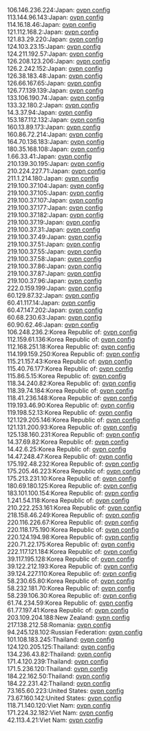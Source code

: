 106.146.236.224:Japan: [ovpn config](vpn/106_146_236_224.ovpn)  
113.144.96.143:Japan: [ovpn config](vpn/113_144_96_143.ovpn)  
114.16.18.46:Japan: [ovpn config](vpn/114_16_18_46.ovpn)  
121.112.168.2:Japan: [ovpn config](vpn/121_112_168_2.ovpn)  
121.83.29.220:Japan: [ovpn config](vpn/121_83_29_220.ovpn)  
124.103.23.15:Japan: [ovpn config](vpn/124_103_23_15.ovpn)  
124.211.192.57:Japan: [ovpn config](vpn/124_211_192_57.ovpn)  
126.208.123.206:Japan: [ovpn config](vpn/126_208_123_206.ovpn)  
126.2.242.152:Japan: [ovpn config](vpn/126_2_242_152.ovpn)  
126.38.183.48:Japan: [ovpn config](vpn/126_38_183_48.ovpn)  
126.66.167.65:Japan: [ovpn config](vpn/126_66_167_65.ovpn)  
126.77.139.139:Japan: [ovpn config](vpn/126_77_139_139.ovpn)  
133.106.190.74:Japan: [ovpn config](vpn/133_106_190_74.ovpn)  
133.32.180.2:Japan: [ovpn config](vpn/133_32_180_2.ovpn)  
14.3.37.94:Japan: [ovpn config](vpn/14_3_37_94.ovpn)  
153.187.112.132:Japan: [ovpn config](vpn/153_187_112_132.ovpn)  
160.13.89.173:Japan: [ovpn config](vpn/160_13_89_173.ovpn)  
160.86.72.214:Japan: [ovpn config](vpn/160_86_72_214.ovpn)  
164.70.136.183:Japan: [ovpn config](vpn/164_70_136_183.ovpn)  
180.35.168.108:Japan: [ovpn config](vpn/180_35_168_108.ovpn)  
1.66.33.41:Japan: [ovpn config](vpn/1_66_33_41.ovpn)  
210.139.30.195:Japan: [ovpn config](vpn/210_139_30_195.ovpn)  
210.224.227.71:Japan: [ovpn config](vpn/210_224_227_71.ovpn)  
211.1.214.180:Japan: [ovpn config](vpn/211_1_214_180.ovpn)  
219.100.37.104:Japan: [ovpn config](vpn/219_100_37_104.ovpn)  
219.100.37.105:Japan: [ovpn config](vpn/219_100_37_105.ovpn)  
219.100.37.107:Japan: [ovpn config](vpn/219_100_37_107.ovpn)  
219.100.37.177:Japan: [ovpn config](vpn/219_100_37_177.ovpn)  
219.100.37.182:Japan: [ovpn config](vpn/219_100_37_182.ovpn)  
219.100.37.19:Japan: [ovpn config](vpn/219_100_37_19.ovpn)  
219.100.37.31:Japan: [ovpn config](vpn/219_100_37_31.ovpn)  
219.100.37.49:Japan: [ovpn config](vpn/219_100_37_49.ovpn)  
219.100.37.51:Japan: [ovpn config](vpn/219_100_37_51.ovpn)  
219.100.37.55:Japan: [ovpn config](vpn/219_100_37_55.ovpn)  
219.100.37.58:Japan: [ovpn config](vpn/219_100_37_58.ovpn)  
219.100.37.86:Japan: [ovpn config](vpn/219_100_37_86.ovpn)  
219.100.37.87:Japan: [ovpn config](vpn/219_100_37_87.ovpn)  
219.100.37.96:Japan: [ovpn config](vpn/219_100_37_96.ovpn)  
222.0.159.199:Japan: [ovpn config](vpn/222_0_159_199.ovpn)  
60.129.87.32:Japan: [ovpn config](vpn/60_129_87_32.ovpn)  
60.41.117.14:Japan: [ovpn config](vpn/60_41_117_14.ovpn)  
60.47.147.202:Japan: [ovpn config](vpn/60_47_147_202.ovpn)  
60.68.230.63:Japan: [ovpn config](vpn/60_68_230_63.ovpn)  
60.90.62.46:Japan: [ovpn config](vpn/60_90_62_46.ovpn)  
106.248.236.2:Korea Republic of: [ovpn config](vpn/106_248_236_2.ovpn)  
112.159.61.136:Korea Republic of: [ovpn config](vpn/112_159_61_136.ovpn)  
112.168.251.18:Korea Republic of: [ovpn config](vpn/112_168_251_18.ovpn)  
114.199.159.250:Korea Republic of: [ovpn config](vpn/114_199_159_250.ovpn)  
115.21.157.43:Korea Republic of: [ovpn config](vpn/115_21_157_43.ovpn)  
115.40.76.177:Korea Republic of: [ovpn config](vpn/115_40_76_177.ovpn)  
115.86.5.15:Korea Republic of: [ovpn config](vpn/115_86_5_15.ovpn)  
118.34.240.82:Korea Republic of: [ovpn config](vpn/118_34_240_82.ovpn)  
118.39.74.184:Korea Republic of: [ovpn config](vpn/118_39_74_184.ovpn)  
118.41.236.148:Korea Republic of: [ovpn config](vpn/118_41_236_148.ovpn)  
119.193.46.90:Korea Republic of: [ovpn config](vpn/119_193_46_90.ovpn)  
119.198.52.13:Korea Republic of: [ovpn config](vpn/119_198_52_13.ovpn)  
121.129.205.146:Korea Republic of: [ovpn config](vpn/121_129_205_146.ovpn)  
121.131.200.93:Korea Republic of: [ovpn config](vpn/121_131_200_93.ovpn)  
125.138.160.231:Korea Republic of: [ovpn config](vpn/125_138_160_231.ovpn)  
14.37.69.82:Korea Republic of: [ovpn config](vpn/14_37_69_82.ovpn)  
14.42.6.25:Korea Republic of: [ovpn config](vpn/14_42_6_25.ovpn)  
14.47.248.47:Korea Republic of: [ovpn config](vpn/14_47_248_47.ovpn)  
175.192.48.232:Korea Republic of: [ovpn config](vpn/175_192_48_232.ovpn)  
175.205.46.223:Korea Republic of: [ovpn config](vpn/175_205_46_223.ovpn)  
175.213.231.10:Korea Republic of: [ovpn config](vpn/175_213_231_10.ovpn)  
180.69.180.125:Korea Republic of: [ovpn config](vpn/180_69_180_125.ovpn)  
183.101.100.154:Korea Republic of: [ovpn config](vpn/183_101_100_154.ovpn)  
1.241.54.118:Korea Republic of: [ovpn config](vpn/1_241_54_118.ovpn)  
210.222.253.161:Korea Republic of: [ovpn config](vpn/210_222_253_161.ovpn)  
218.158.46.249:Korea Republic of: [ovpn config](vpn/218_158_46_249.ovpn)  
220.116.226.67:Korea Republic of: [ovpn config](vpn/220_116_226_67.ovpn)  
220.118.175.190:Korea Republic of: [ovpn config](vpn/220_118_175_190.ovpn)  
220.124.194.98:Korea Republic of: [ovpn config](vpn/220_124_194_98.ovpn)  
220.71.22.175:Korea Republic of: [ovpn config](vpn/220_71_22_175.ovpn)  
222.117.121.184:Korea Republic of: [ovpn config](vpn/222_117_121_184.ovpn)  
39.117.195.128:Korea Republic of: [ovpn config](vpn/39_117_195_128.ovpn)  
39.122.212.193:Korea Republic of: [ovpn config](vpn/39_122_212_193.ovpn)  
39.124.227.110:Korea Republic of: [ovpn config](vpn/39_124_227_110.ovpn)  
58.230.65.80:Korea Republic of: [ovpn config](vpn/58_230_65_80.ovpn)  
58.232.181.70:Korea Republic of: [ovpn config](vpn/58_232_181_70.ovpn)  
58.239.106.30:Korea Republic of: [ovpn config](vpn/58_239_106_30.ovpn)  
61.74.234.59:Korea Republic of: [ovpn config](vpn/61_74_234_59.ovpn)  
61.77.197.41:Korea Republic of: [ovpn config](vpn/61_77_197_41.ovpn)  
203.109.204.188:New Zealand: [ovpn config](vpn/203_109_204_188.ovpn)  
217.138.212.58:Romania: [ovpn config](vpn/217_138_212_58.ovpn)  
94.245.128.102:Russian Federation: [ovpn config](vpn/94_245_128_102.ovpn)  
101.108.183.245:Thailand: [ovpn config](vpn/101_108_183_245.ovpn)  
124.120.205.125:Thailand: [ovpn config](vpn/124_120_205_125.ovpn)  
134.236.43.82:Thailand: [ovpn config](vpn/134_236_43_82.ovpn)  
171.4.120.239:Thailand: [ovpn config](vpn/171_4_120_239.ovpn)  
171.5.236.120:Thailand: [ovpn config](vpn/171_5_236_120.ovpn)  
184.22.162.50:Thailand: [ovpn config](vpn/184_22_162_50.ovpn)  
184.22.231.42:Thailand: [ovpn config](vpn/184_22_231_42.ovpn)  
73.165.60.223:United States: [ovpn config](vpn/73_165_60_223.ovpn)  
73.67.160.142:United States: [ovpn config](vpn/73_67_160_142.ovpn)  
118.71.140.120:Viet Nam: [ovpn config](vpn/118_71_140_120.ovpn)  
171.224.32.182:Viet Nam: [ovpn config](vpn/171_224_32_182.ovpn)  
42.113.4.21:Viet Nam: [ovpn config](vpn/42_113_4_21.ovpn)  
